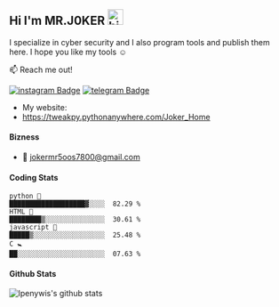 ## Hi I'm MR.J0KER  <img src="https://user-images.githubusercontent.com/1303154/88677602-1635ba80-d120-11ea-84d8-d263ba5fc3c0.gif" width="28px" alt="hi">

I specialize in cyber security and I also program tools and publish them here. I hope you like my tools ☺️

:mailbox: Reach me out!

[![instagram Badge](https://img.shields.io/badge/-@t.uo-e74c3c?style=flat&labelColor=e84393&logo=instagram&logoColor=white)](https://instagram.com/t.uo)
[![telegram Badge](https://img.shields.io/badge/-@vv1ck-1ca0f1?style=flat&labelColor=1ca0f1&logo=telegram&logoColor=white)](https://t.me/vv1ck)

<!-- TODO: Add last video link -->

- My website:
- https://tweakpy.pythonanywhere.com/Joker_Home

#### Bizness
- :email: jokermr5oos7800@gmail.com

#### Coding Stats

<!--START_SECTION:waka-->
```text
python 🐍
███████████████████▓░░░░  82.29 %
HTML 🔹
████████▒░░░░░░░░░░░░░░░  30.61 %
javascript 🔸
█████▒░░░░░░░░░░░░░░░░░░  25.48 %
C 🚼
██░░░░░░░░░░░░░░░░░░░░░░  07.63 %
```
<!--END_SECTION:waka-->

#### Github Stats

![Ipenywis's github stats](https://github-readme-stats.vercel.app/api?username=vv1ck&count_private=true&theme=tokyonight&hide=contribs,prs)
</details>
